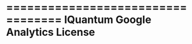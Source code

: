 ==================================
	IQuantum Google Analytics License
==================================